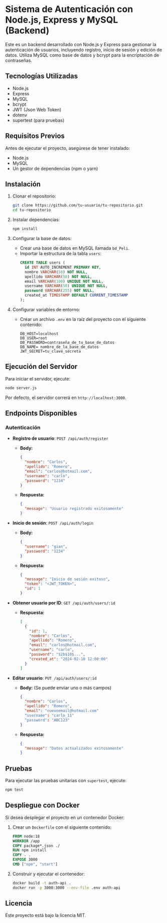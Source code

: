 # Sistema de Autenticación con Node.js, Express y MySQL (Backend)

Este es un backend desarrollado con Node.js y Express para gestionar la autenticación de usuarios, incluyendo registro, inicio de sesión y edición de datos. Utiliza MySQL como base de datos y bcrypt para la encriptación de contraseñas.

## Tecnologías Utilizadas
- Node.js
- Express
- MySQL
- bcrypt
- JWT (Json Web Token)
- dotenv
- supertest (para pruebas)

## Requisitos Previos
Antes de ejecutar el proyecto, asegúrese de tener instalado:
- Node.js
- MySQL
- Un gestor de dependencias (npm o yarn)

## Instalación
1. Clonar el repositorio:
   ```sh
   git clone https://github.com/tu-usuario/tu-repositorio.git
   cd tu-repositorio
   ```

2. Instalar dependencias:
   ```sh
   npm install
   ```

3. Configurar la base de datos:
   - Crear una base de datos en MySQL llamada `bd_Peli`.
   - Importar la estructura de la tabla `users`:
     ```sql
     CREATE TABLE users (
       id INT AUTO_INCREMENT PRIMARY KEY,
       nombre VARCHAR(50) NOT NULL,
       apellido VARCHAR(50) NOT NULL,
       email VARCHAR(100) UNIQUE NOT NULL,
       username VARCHAR(50) UNIQUE NOT NULL,
       password VARCHAR(255) NOT NULL,
       created_at TIMESTAMP DEFAULT CURRENT_TIMESTAMP
     );
     ```

4. Configurar variables de entorno:
   - Crear un archivo `.env` en la raíz del proyecto con el siguiente contenido:
     ```env
     DB_HOST=localhost
     DB_USER=root
     DB_PASSWORD=contraseña_de_tu_base_de_datos
     DB_NAME= nombre_de_la_base_de_datos
     JWT_SECRET=tu_clave_secreta
     ```

## Ejecución del Servidor
Para iniciar el servidor, ejecute:
```sh
node server.js
```
Por defecto, el servidor correrá en `http://localhost:3000`.

## Endpoints Disponibles
### Autenticación
- **Registro de usuario**: `POST /api/auth/register`
  - **Body:**
    ```json
    {
      "nombre": "Carlos",
      "apellido": "Romero",
      "email": "carlos@hotmail.com",
      "username": "carlo",
      "password": "1234"
    }
    ```
  - **Respuesta:**
    ```json
    {
      "message": "Usuario registrado exitosamente"
    }
    ```

- **Inicio de sesión**: `POST /api/auth/login`
  - **Body:**
    ```json
    {
      "username": "gian",
      "password": "1234"
    }
    ```
  - **Respuesta:**
    ```json
    {
      "message": "Inicio de sesión exitoso",
      "token": "<JWT_TOKEN>",
      "id": 1
    }
    ```

- **Obtener usuario por ID**: `GET /api/auth/users/:id`
  - **Respuesta:**
    ```json
    [
      {
        "id": 1,
        "nombre": "Carlos",
        "apellido": "Romero",
        "email": "carlos@hotmail.com",
        "username": "carlo",
        "password": "$2b$10$...",
        "created_at": "2024-02-10 12:00:00"
      }
    ]
    ```

- **Editar usuario**: `PUT /api/auth/users/:id`
  - **Body:** (Se puede enviar uno o más campos)
    ```json
    {
      "nombre": "Carlos",
      "apellido": "Romero",
      "email": "nuevoemail@hotmail.com"
      "username": "carlo_11"
      "password": "ABC123"
    }
    ```
  - **Respuesta:**
    ```json
    {
      "message": "Datos actualizados exitosamente"
    }
    ```

## Pruebas
Para ejecutar las pruebas unitarias con `supertest`, ejecute:
```sh
npm test
```

## Despliegue con Docker
Si desea desplegar el proyecto en un contenedor Docker:
1. Crear un `Dockerfile` con el siguiente contenido:
   ```dockerfile
   FROM node:18
   WORKDIR /app
   COPY package*.json ./
   RUN npm install
   COPY . .
   EXPOSE 3000
   CMD ["npm", "start"]
   ```
2. Construir y ejecutar el contenedor:
   ```sh
   docker build -t auth-api .
   docker run -p 3000:3000 --env-file .env auth-api
   ```
## Licencia
Este proyecto está bajo la licencia MIT.

